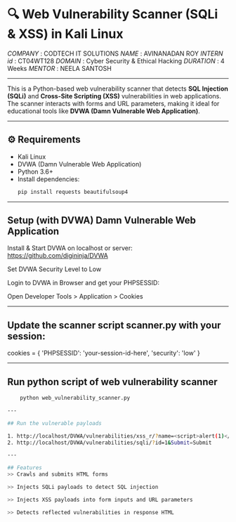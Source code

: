 # 🔍 Web Vulnerability Scanner (SQLi & XSS) in Kali Linux

*COMPANY* : CODTECH IT SOLUTIONS
*NAME* : AVINANADAN ROY
*INTERN id* : CT04WT128
*DOMAIN* : Cyber Security & Ethical Hacking
*DURATION* : 4 Weeks
*MENTOR* : NEELA SANTOSH

---

This is a Python-based web vulnerability scanner that detects **SQL Injection (SQLi)** and **Cross-Site Scripting (XSS)** vulnerabilities in web applications. The scanner interacts with forms and URL parameters, making it ideal for educational tools like **DVWA (Damn Vulnerable Web Application)**.

---
## ⚙️ Requirements

- Kali Linux
- DVWA (Damn Vulnerable Web Application)
- Python 3.6+
- Install dependencies:
  ```bash
  pip install requests beautifulsoup4 

---

## Setup (with DVWA) Damn Vulnerable Web Application
Install & Start DVWA on localhost or server: https://github.com/digininja/DVWA

Set DVWA Security Level to Low

Login to DVWA in Browser and get your PHPSESSID:

Open Developer Tools > Application > Cookies

---

## Update the scanner script scanner.py with your session:

cookies = {
    'PHPSESSID': 'your-session-id-here',
    'security': 'low'
}

---

## Run python script of web vulnerability scanner

```bash
    python web_vulnerability_scanner.py

---

## Run the vulnerable payloads

1. http://localhost/DVWA/vulnerabilities/xss_r/?name=<script>alert(1)</script>
2. http://localhost/DVWA/vulnerabilities/sqli/?id=1&Submit=Submit

---

## Features
>> Crawls and submits HTML forms

>> Injects SQLi payloads to detect SQL injection

>> Injects XSS payloads into form inputs and URL parameters

>> Detects reflected vulnerabilities in response HTML

